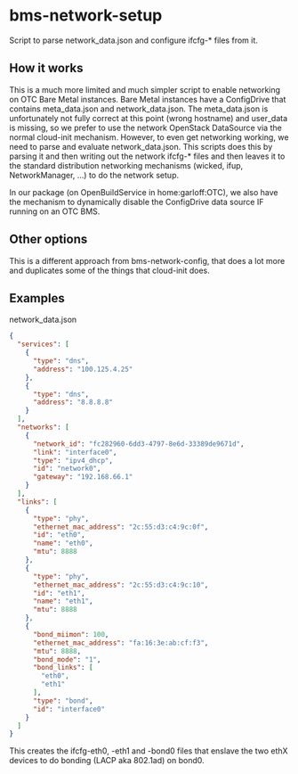 # bms-network-setup
Script to parse network_data.json and configure ifcfg-* files from it.

## How it works
This is a much more limited and much simpler script to enable networking on OTC Bare Metal instances.
Bare Metal instances have a ConfigDrive that contains meta_data.json and network_data.json.
The meta_data.json is unfortunately not fully correct at this point (wrong hostname) and user_data is missing,
so we prefer to use the network OpenStack DataSource via the normal cloud-init mechanism.
However, to even get networking working, we need to parse and evaluate network_data.json.
This scripts does this by parsing it and then writing out the network ifcfg-* files and then leaves
it to the standard distribution networking mechanisms (wicked, ifup, NetworkManager, ...) to do the network setup.

In our package (on OpenBuildService in home:garloff:OTC), we also have the mechanism to dynamically disable the
ConfigDrive data source IF running on an OTC BMS.

## Other options
This is a different approach from bms-network-config, that does a lot more and duplicates some of the things that
cloud-init does.

## Examples
network_data.json
```json
{
  "services": [
    {
      "type": "dns",
      "address": "100.125.4.25"
    },
    {
      "type": "dns",
      "address": "8.8.8.8"
    }
  ],
  "networks": [
    {
      "network_id": "fc282960-6dd3-4797-8e6d-33389de9671d",
      "link": "interface0",
      "type": "ipv4_dhcp",
      "id": "network0",
      "gateway": "192.168.66.1"
    }
  ],
  "links": [
    {
      "type": "phy",
      "ethernet_mac_address": "2c:55:d3:c4:9c:0f",
      "id": "eth0",
      "name": "eth0",
      "mtu": 8888
    },
    {
      "type": "phy",
      "ethernet_mac_address": "2c:55:d3:c4:9c:10",
      "id": "eth1",
      "name": "eth1",
      "mtu": 8888
    },
    {
      "bond_miimon": 100,
      "ethernet_mac_address": "fa:16:3e:ab:cf:f3",
      "mtu": 8888,
      "bond_mode": "1",
      "bond_links": [
        "eth0",
        "eth1"
      ],
      "type": "bond",
      "id": "interface0"
    }
  ]
}
```

This creates the ifcfg-eth0, -eth1 and -bond0 files that enslave the two ethX devices
to do bonding (LACP aka 802.1ad) on bond0.

